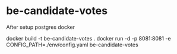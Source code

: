 # be-candidate-votes

After setup postgres docker

docker build -t be-candidate-votes .
docker run -d -p 8081:8081 -e CONFIG_PATH=./env/config.yaml be-candidate-votes